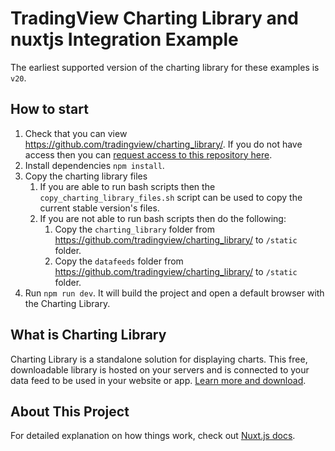 # TradingView Charting Library and nuxtjs Integration Example

The earliest supported version of the charting library for these examples is `v20`.

## How to start

1. Check that you can view https://github.com/tradingview/charting_library/. If you do not have access then you can [request access to this repository here](https://www.tradingview.com/HTML5-stock-forex-bitcoin-charting-library/).
1. Install dependencies `npm install`.
1. Copy the charting library files
    1. If you are able to run bash scripts then the `copy_charting_library_files.sh` script can be used to copy the current stable version's files.
    1. If you are not able to run bash scripts then do the following:
        1. Copy the `charting_library` folder from https://github.com/tradingview/charting_library/ to `/static` folder.
        1. Copy the `datafeeds` folder from https://github.com/tradingview/charting_library/ to `/static` folder.
1. Run `npm run dev`. It will build the project and open a default browser with the Charting Library.

## What is Charting Library

Charting Library is a standalone solution for displaying charts. This free, downloadable library is hosted on your servers and is connected to your data feed to be used in your website or app. [Learn more and download](https://www.tradingview.com/HTML5-stock-forex-bitcoin-charting-library/).

## About This Project

For detailed explanation on how things work, check out [Nuxt.js docs](https://nuxtjs.org).

